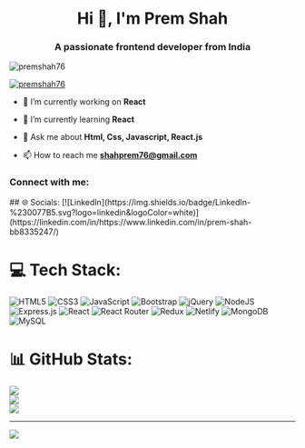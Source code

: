 <h1 align="center">Hi 👋, I'm Prem Shah</h1>
<h3 align="center">A passionate frontend developer from India</h3>

<p align="left"> <img src="https://komarev.com/ghpvc/?username=premshah76&label=Profile%20views&color=0e75b6&style=flat" alt="premshah76" /> </p>

<p align="left"> <a href="https://github.com/ryo-ma/github-profile-trophy"><img src="https://github-profile-trophy.vercel.app/?username=premshah76" alt="premshah76" /></a> </p>

- 🔭 I’m currently working on **React**

- 🌱 I’m currently learning **React**

- 💬 Ask me about **Html, Css, Javascript, React.js**

- 📫 How to reach me **shahprem76@gmail.com**

<h3 align="left">Connect with me:</h3>
<p align="left">
</p>
## 🌐 Socials:
[![LinkedIn](https://img.shields.io/badge/LinkedIn-%230077B5.svg?logo=linkedin&logoColor=white)](https://linkedin.com/in/https://www.linkedin.com/in/prem-shah-bb8335247/) 

# 💻 Tech Stack:
![HTML5](https://img.shields.io/badge/html5-%23E34F26.svg?style=for-the-badge&logo=html5&logoColor=white) ![CSS3](https://img.shields.io/badge/css3-%231572B6.svg?style=for-the-badge&logo=css3&logoColor=white) ![JavaScript](https://img.shields.io/badge/javascript-%23323330.svg?style=for-the-badge&logo=javascript&logoColor=%23F7DF1E) ![Bootstrap](https://img.shields.io/badge/bootstrap-%23563D7C.svg?style=for-the-badge&logo=bootstrap&logoColor=white) ![jQuery](https://img.shields.io/badge/jquery-%230769AD.svg?style=for-the-badge&logo=jquery&logoColor=white) ![NodeJS](https://img.shields.io/badge/node.js-6DA55F?style=for-the-badge&logo=node.js&logoColor=white) ![Express.js](https://img.shields.io/badge/express.js-%23404d59.svg?style=for-the-badge&logo=express&logoColor=%2361DAFB) ![React](https://img.shields.io/badge/react-%2320232a.svg?style=for-the-badge&logo=react&logoColor=%2361DAFB) ![React Router](https://img.shields.io/badge/React_Router-CA4245?style=for-the-badge&logo=react-router&logoColor=white) ![Redux](https://img.shields.io/badge/redux-%23593d88.svg?style=for-the-badge&logo=redux&logoColor=white) ![Netlify](https://img.shields.io/badge/netlify-%23000000.svg?style=for-the-badge&logo=netlify&logoColor=#00C7B7) ![MongoDB](https://img.shields.io/badge/MongoDB-%234ea94b.svg?style=for-the-badge&logo=mongodb&logoColor=white) ![MySQL](https://img.shields.io/badge/mysql-%2300f.svg?style=for-the-badge&logo=mysql&logoColor=white)
# 📊 GitHub Stats:
![](https://github-readme-stats.vercel.app/api?username=premshah76&theme=dark&hide_border=false&include_all_commits=false&count_private=false)<br/>
![](https://github-readme-streak-stats.herokuapp.com/?user=premshah76&theme=dark&hide_border=false)<br/>
![](https://github-readme-stats.vercel.app/api/top-langs/?username=premshah76&theme=dark&hide_border=false&include_all_commits=false&count_private=false&layout=compact)

---
[![](https://visitcount.itsvg.in/api?id=premshah76&icon=0&color=0)](https://visitcount.itsvg.in)

<!-- Proudly created with GPRM ( https://gprm.itsvg.in ) -->
